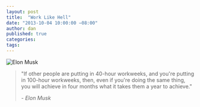 ```yaml
---
layout: post
title:  "Work Like Hell"
date: "2013-10-04 10:00:00 −08:00"
author: dan
published: true
categories:
tags:
---
```


<img class="img-rounded img-responsive" alt="Elon Musk" src="https://dl.dropboxusercontent.com/u/300203/blog-images/elon-musk.jpg">

> "If other people are putting in 40-hour workweeks, and you're
> putting in 100-hour workweeks, then, even if you're doing the same
> thing, you will achieve in four months what it takes them a year
> to achieve."
>
>  _- Elon Musk_


